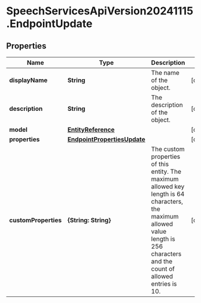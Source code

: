 # SpeechServicesApiVersion20241115.EndpointUpdate

## Properties
Name | Type | Description | Notes
------------ | ------------- | ------------- | -------------
**displayName** | **String** | The name of the object. | [optional] 
**description** | **String** | The description of the object. | [optional] 
**model** | [**EntityReference**](EntityReference.md) |  | [optional] 
**properties** | [**EndpointPropertiesUpdate**](EndpointPropertiesUpdate.md) |  | [optional] 
**customProperties** | **{String: String}** | The custom properties of this entity. The maximum allowed key length is 64 characters, the maximum allowed value length is 256 characters and the count of allowed entries is 10. | [optional] 


